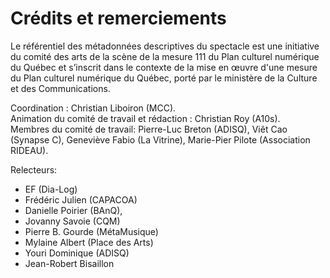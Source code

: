 # Crédits et remerciements

Le référentiel des métadonnées descriptives du spectacle est une initiative du comité des arts de la scène de la mesure 111 du Plan culturel numérique du Québec et s’inscrit dans le contexte de la mise en œuvre d'une mesure du Plan culturel numérique du Québec, porté par le ministère de la Culture et des Communications.

Coordination : Christian Liboiron (MCC).<br>
Animation du comité de travail et rédaction : Christian Roy (A10s).<br>
Membres du comité de travail: Pierre-Luc Breton (ADISQ), Viêt Cao (Synapse C), Geneviève Fabio (La Vitrine), Marie-Pier Pilote (Association RIDEAU).<br>

Relecteurs:

* EF (Dia-Log)
* Frédéric Julien (CAPACOA)
* Danielle Poirier (BAnQ),
* Jovanny Savoie (CQM)
* Pierre B. Gourde (MétaMusique)
* Mylaine Albert (Place des Arts)
* Youri Dominique (ADISQ)
* Jean-Robert Bisaillon
